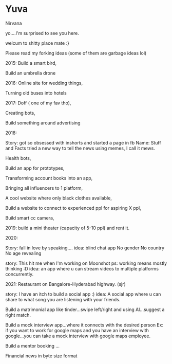 # Yuva
Nirvana

yo....I'm surprised to see you here.

welcum to shitty place mate :}

Please read my forking  ideas (some of them are garbage ideas lol)

2015:
Build a smart bird,

Build an umbrella drone

2016: 
Online site for wedding things,

Turning old buses into hotels 

2017:
Doff ( one of my fav tho),

Creating bots, 

Build something around advertising 

2018:

Story: got so obsessed with inshorts and started a page in fb
Name: Stuff and Facts
tried a new way to tell the news using memes,
I call it mews.

Health bots,

Build an app for prototypes,

Transforming account books into an app, 

Bringing all influencers to 1 platform, 

A cool website where only black clothes available, 

Build  a website to connect to experienced ppl for aspiring X ppl, 

Build smart cc camera,

2019: build a mini theater (capacity of 5-10 ppl) and rent it.

2020: 

Story: fall in love by speaking....
idea: blind chat app 
No gender 
No country 
No age revealing

story: This hit me when I'm working on Moonshot
ps: working means mostly thinking :D
idea: an app where u can stream videos to multiple platforms concurrently.

2021:
Restaurant on Bangalore-Hyderabad highway. (sjr)

story: I have an itch to build a social app :)
idea: A social app where u can share to what song you are listening with your friends.

Build a matrimonial app like tinder...swipe left/right and using AI...suggest a right match.

Build a mock interview app...where it connects with the desired person 
Ex: if you want to work for google maps and you have an interview with google...you can take a mock interview with google maps employee.

Build a mentor booking ...

Financial news in byte size format 

